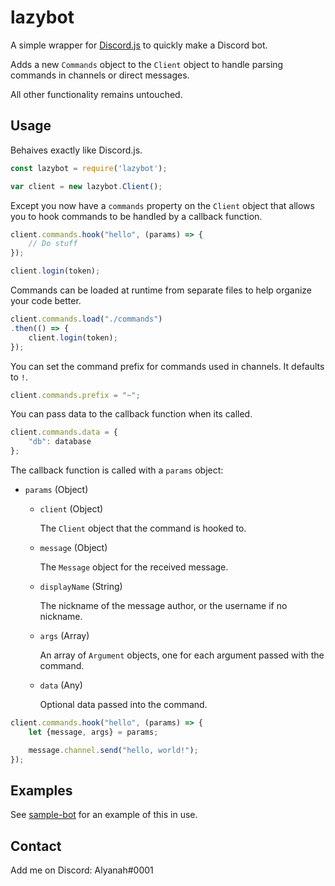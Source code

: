# lazybot

A simple wrapper for [Discord.js](https://github.com/discordjs/discord.js/) to quickly make a Discord bot.

Adds a new `Commands` object to the `Client` object to handle parsing commands in channels or direct messages.

All other functionality remains untouched.

## Usage

Behaives exactly like Discord.js.

```javascript
const lazybot = require('lazybot');

var client = new lazybot.Client();
```

Except you now have a `commands` property on the `Client` object that allows you to hook commands to be handled by a callback function.

```javascript
client.commands.hook("hello", (params) => {
    // Do stuff
});

client.login(token);
```

Commands can be loaded at runtime from separate files to help organize your code better.

```javascript
client.commands.load("./commands")
.then(() => {
    client.login(token);
});
```

You can set the command prefix for commands used in channels. It defaults to `!`.

```javascript
client.commands.prefix = "~";
```

You can pass data to the callback function when its called.

```javascript
client.commands.data = {
    "db": database
};
```

The callback function is called with a `params` object:

- `params` (Object)
    - `client` (Object)

        The `Client` object that the command is hooked to.

    - `message` (Object)

        The `Message` object for the received message.

    - `displayName` (String)

        The nickname of the message author, or the username if no nickname.

    - `args` (Array)

        An array of `Argument` objects, one for each argument passed with the command.

    - `data` (Any)

        Optional data passed into the command.

```javascript
client.commands.hook("hello", (params) => {
    let {message, args} = params;

    message.channel.send("hello, world!");
});
```

## Examples

See [sample-bot](https://github.com/alyanah/sample-bot) for an example of this in use.

## Contact

Add me on Discord: Alyanah#0001